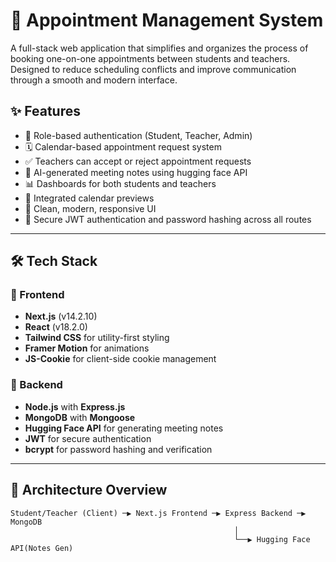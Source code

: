# 📅 Appointment Management System

A full-stack web application that simplifies and organizes the process of booking one-on-one appointments between students and teachers. Designed to reduce scheduling conflicts and improve communication through a smooth and modern interface.

## ✨ Features

- 🔐 Role-based authentication (Student, Teacher, Admin)
- 🗓️ Calendar-based appointment request system
- ✅ Teachers can accept or reject appointment requests
- 🧠 AI-generated meeting notes using hugging face API
- 📊 Dashboards for both students and teachers
- 📅 Integrated calendar previews
- 🎨 Clean, modern, responsive UI
- 🔐 Secure JWT authentication and password hashing across all routes

---

## 🛠️ Tech Stack

### 🔹 Frontend
- **Next.js** (v14.2.10)
- **React** (v18.2.0)
- **Tailwind CSS** for utility-first styling
- **Framer Motion** for animations
- **JS-Cookie** for client-side cookie management

### 🔹 Backend
- **Node.js** with **Express.js**
- **MongoDB** with **Mongoose**
- **Hugging Face API** for generating meeting notes
- **JWT** for secure authentication
- **bcrypt** for password hashing and verification

---

## 🧠 Architecture Overview

```plaintext
Student/Teacher (Client) ─▶ Next.js Frontend ─▶ Express Backend ─▶ MongoDB
                                                  │
                                                  └──▶ Hugging Face API(Notes Gen)
